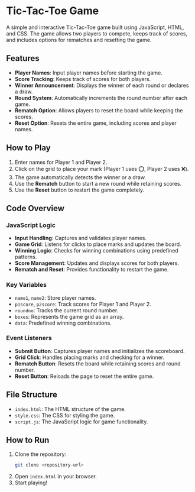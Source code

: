 # Tic-Tac-Toe Game

A simple and interactive Tic-Tac-Toe game built using JavaScript, HTML, and CSS. The game allows two players to compete, keeps track of scores, and includes options for rematches and resetting the game.

## Features

- **Player Names**: Input player names before starting the game.
- **Score Tracking**: Keeps track of scores for both players.
- **Winner Announcement**: Displays the winner of each round or declares a draw.
- **Round System**: Automatically increments the round number after each game.
- **Rematch Option**: Allows players to reset the board while keeping the scores.
- **Reset Option**: Resets the entire game, including scores and player names.

## How to Play

1. Enter names for Player 1 and Player 2.
2. Click on the grid to place your mark (Player 1 uses ⭕, Player 2 uses ❌).
3. The game automatically detects the winner or a draw.
4. Use the **Rematch** button to start a new round while retaining scores.
5. Use the **Reset** button to restart the game completely.

## Code Overview

### JavaScript Logic

- **Input Handling**: Captures and validates player names.
- **Game Grid**: Listens for clicks to place marks and updates the board.
- **Winning Logic**: Checks for winning combinations using predefined patterns.
- **Score Management**: Updates and displays scores for both players.
- **Rematch and Reset**: Provides functionality to restart the game.

### Key Variables

- `name1`, `name2`: Store player names.
- `p1score`, `p2score`: Track scores for Player 1 and Player 2.
- `roundno`: Tracks the current round number.
- `boxes`: Represents the game grid as an array.
- `data`: Predefined winning combinations.

### Event Listeners

- **Submit Button**: Captures player names and initializes the scoreboard.
- **Grid Click**: Handles placing marks and checking for a winner.
- **Rematch Button**: Resets the board while retaining scores and round number.
- **Reset Button**: Reloads the page to reset the entire game.

## File Structure

- `index.html`: The HTML structure of the game.
- `style.css`: The CSS for styling the game.
- `script.js`: The JavaScript logic for game functionality.

## How to Run

1. Clone the repository:
   ```bash
   git clone <repository-url>
   ```
2. Open `index.html` in your browser.
3. Start playing!




